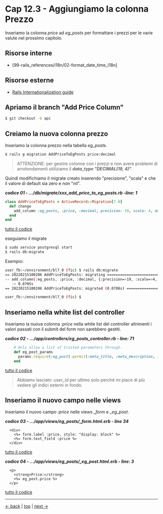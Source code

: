 # <a name="top"></a> Cap 12.3 - Aggiungiamo la colonna Prezzo

Inseriamo la colonna *price* ad *eg_posts* per formattare i prezzi per le varie valute nel prossimo capitolo.



## Risorse interne

- [99-rails_references/i18n/02-format_date_time_i18n]



## Risorse esterne

- [Rails Internationalization guide](https://guides.rubyonrails.org/i18n.html)



## Apriamo il branch "Add Price Column"

```bash
$ git checkout -b apc
```



## Creiamo la nuova colonna prezzo

Inseriamo la colonna prezzo nella tabella *eg_posts*.

```bash
$ rails g migration AddPriceToEgPosts price:decimal
```

> ATTENZIONE: 
> per gestire colonne con i prezzi e non avere problemi di arrotondamenti utiliziamo il ***data_type "DECIMAL(19, 4)"***.

Quindi modifichiamo il migrate creato inserendo "precisione", "scala" e che il valore di default sia zero e non "nil".

***codice 01 - .../db/migrate/xxx_add_price_to_eg_posts.rb -line: 1***

```ruby
class AddPriceToEgPosts < ActiveRecord::Migration[7.0]
  def change
    add_column :eg_posts, :price, :decimal, precision: 19, scale: 4, default: 0
  end
end
```

[tutto il codice](https://github.com/flaviobordonidev/leanpubabrandnewcms/blob/master/01-base/12-format_i18n/03_01-db-migrate-xxx_add_price_to_eg_posts.rb)

eseguiamo il migrate 

```bash
$ sudo service postgresql start
$ rails db:migrate
```

Esempio:

```bash
user_fb:~/environment/bl7_0 (fic) $ rails db:migrate
== 20220215100206 AddPriceToEgPosts: migrating ================================
-- add_column(:eg_posts, :price, :decimal, {:precision=>19, :scale=>4, :default=>0})
   -> 0.0705s
== 20220215100206 AddPriceToEgPosts: migrated (0.0708s) =======================

user_fb:~/environment/bl7_0 (fic) $ 
```



## Inseriamo nella white list del controller

Inseriamo la nuova colonna *:price* nella white list del controller altrimenti i valori passati con il submit del form non sarebbero gestiti.

***codice 02 - .../app/controllers/eg_posts_controller.rb - line: 71***

```ruby
    # Only allow a list of trusted parameters through.
    def eg_post_params
      params.require(:eg_post).permit(:meta_title, :meta_description, :headline, :incipit, :price, :user_id)
    end
```

[tutto il codice](https://github.com/flaviobordonidev/leanpubabrandnewcms/blob/master/01-base/12-format_i18n/03_02-controllers-eg_posts_controller.rb)

> Abbiamo lasciato *:user_id* per ultimo solo perché mi piace di più vedere gli indici esterni in fondo.



## Inseriamo il nuovo campo nelle views

Inseriamo il nuovo campo *:price* nelle views *_form* e *_eg_post*.

***codice 03 - .../app/views/eg_posts/_form.html.erb - line 34***

```html+erb
  <div>
    <%= form.label :price, style: "display: block" %>
    <%= form.text_field :price %>
  </div>
```

[tutto il codice](https://github.com/flaviobordonidev/leanpubabrandnewcms/blob/master/01-base/12-format_i18n/03_03-views-eg_posts-_form.html.erb)


***codice 04 - .../app/views/eg_posts/_eg_post.html.erb - line: 3***

```html+erb
  <p>
    <strong>Price:</strong>
    <%= eg_post.price %>
  </p>
```

[tutto il codice](https://github.com/flaviobordonidev/leanpubabrandnewcms/blob/master/01-base/12-format_i18n/03_04-views-eg_posts-_eg_post.html.erb)






---

[<- back](https://github.com/flaviobordonidev/leanpubabrandnewcms/blob/master/01-base/12-format_i18n/02_00-format_date_time_i18n-it.md)
 | [top](#top) |
[next ->](https://github.com/flaviobordonidev/leanpubabrandnewcms/blob/master/01-base/12-format_i18n/04_00-format_currencies_i18n-it.md)
